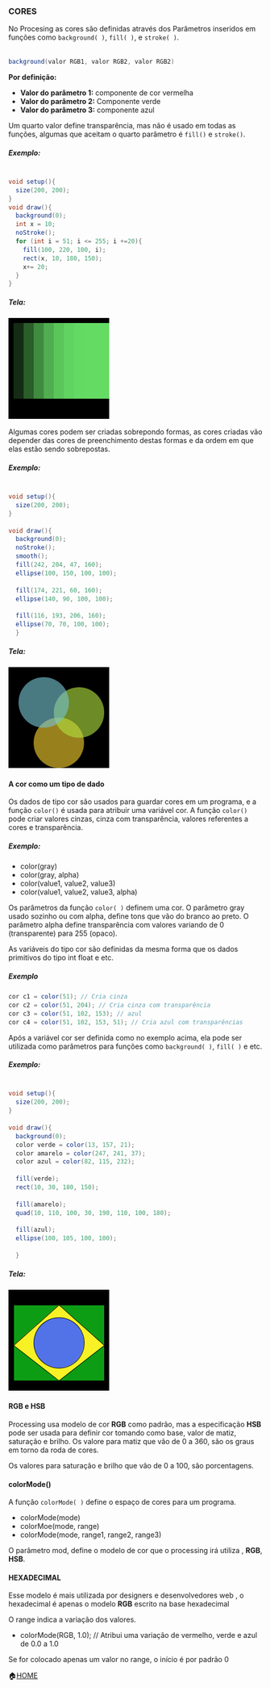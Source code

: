 ### CORES

No Procesing as cores são definidas através dos Parâmetros inseridos em funções como  ```background( )```, ```fill( )```, e ```stroke( )```.
```java

background(valor RGB1, valor RGB2, valor RGB2)

```

<b>Por definição:</b>

- <b>Valor do parâmetro 1:</b> componente de cor vermelha
- <b>Valor do parâmetro 2:</b> Componente verde
- <b>Valor do parâmetro 3:</b> componente azul

Um quarto valor define transparência, mas não é usado em todas as funções, algumas que aceitam o quarto parâmetro é ```fill()``` e ```stroke()```.

##### Exemplo:
```java

void setup(){
  size(200, 200);
}
void draw(){
  background(0);
  int x = 10;
  noStroke();
  for (int i = 51; i <= 255; i +=20){
    fill(100, 220, 100, i);
    rect(x, 10, 180, 150);
    x+= 20;
  }
}
```
##### Tela:<br>
![Cores1](https://github.com/Evaldo-comp/Processing/blob/master/Java/Exemplos/Cores/Cores01/cores01.png)

Algumas cores podem ser criadas sobrepondo formas, as cores criadas vão depender das cores de preenchimento destas formas e da ordem em que elas estão sendo sobrepostas.

##### Exemplo:
```java

void setup(){
  size(200, 200);
}

void draw(){
  background(0);
  noStroke();
  smooth();
  fill(242, 204, 47, 160);
  ellipse(100, 150, 100, 100);
 
  fill(174, 221, 60, 160);
  ellipse(140, 90, 100, 100);
 
  fill(116, 193, 206, 160);
  ellipse(70, 70, 100, 100);
  }

```
##### Tela:<br>
![Cores2](https://github.com/Evaldo-comp/Processing/blob/master/Java/Exemplos/Cores/Cores02/cores02.png)

#### A cor como um tipo de dado


Os dados de tipo cor são usados para guardar cores em um programa, e a função ```color()``` é usada para atribuir uma variável cor. A função ```color()``` pode criar valores cinzas, cinza com transparência, valores referentes a cores e transparência.

##### Exemplo: 
- color(gray)
- color(gray, alpha)
- color(value1, value2, value3)
- color(value1, value2, value3, alpha)

Os parâmetros da função ```color( )``` definem uma cor. O parâmetro gray usado sozinho ou com alpha, define tons que vão do branco ao preto. O parâmetro alpha define transparência com valores variando de 0 (transparente) para 255 (opaco).

As variáveis do tipo  cor são definidas da mesma forma que os dados primitivos do tipo int float e etc.

##### Exemplo
```java
cor c1 = color(51); // Cria cinza
cor c2 = color(51, 204); // Cria cinza com transparência
cor c3 = color(51, 102, 153); // azul
cor c4 = color(51, 102, 153, 51); // Cria azul com transparências
```
Após a variável cor ser definida como no exemplo acima, ela pode ser utilizada como parâmetros para funções como ```background( )```, ```fill( )``` e etc.

##### Exemplo:
```java

void setup(){
  size(200, 200);
}

void draw(){
  background(0);
  color verde = color(13, 157, 21);
  color amarelo = color(247, 241, 37);
  color azul = color(82, 115, 232);
 
  fill(verde);
  rect(10, 30, 180, 150);
 
  fill(amarelo);
  quad(10, 110, 100, 30, 190, 110, 100, 180);
 
  fill(azul);
  ellipse(100, 105, 100, 100);
 
  }

```
##### Tela:<br>
![Cores3](https://github.com/Evaldo-comp/Processing/blob/master/Java/Exemplos/Cores/Cores03/cores03.png)

#### RGB e HSB
Processing usa modelo de cor <b>RGB</b> como padrão, mas a especificação <b>HSB</b> pode ser usada para definir cor tomando como base, valor de matiz, saturação e brilho.
Os valore para matiz que  vão de 0 a 360, são os graus em torno da roda de cores.

Os valores  para saturação e brilho que vão  de 0 a 100, são porcentagens.

#### colorMode()
A função ```colorMode( )``` define o espaço de cores para um programa.

- colorMode(mode)
- colorMoe(mode, range)
- colorMode(mode, range1, range2, range3)

O parâmetro mod, define o modelo de cor que o processing irá utiliza , <b>RGB</b>, <b>HSB</b>.

#### HEXADECIMAL

Esse modelo é mais utilizada por designers e desenvolvedores web , o hexadecimal é apenas o modelo <b>RGB</b> escrito na base hexadecimal

O range indica a variação dos valores.

- colorMode(RGB, 1.0); // Atribui uma variação de vermelho, verde e azul de 0.0 a 1.0

Se for colocado apenas um valor no range, o início é por padrão 0

:house:[HOME](https://github.com/Evaldo-comp/Processing) 







